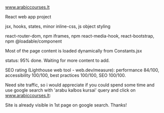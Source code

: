 www.arabiccourses.lt

React web app project

jsx, hooks, states, minor inline-css, js object styling

react-router-dom, npm iframes, npm react-media-hook, react-bootstrap, npm @loadable/component

Most of the page content is loaded dynamically from Constants.jsx

status: 95% done. Waiting for more content to add.

SEO rating (Lighthouse web tool - web.dev/measure): performance 84/100, accessibility 100/100, best practices 100/100, SEO 100/100.

Need site traffic, so i would appreciate if you could spend some time and use google search with 'arabu kalbos kursai' query and click on www.arabiccourses.lt:

Site is already visible in 1st page on google search. Thanks!
